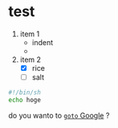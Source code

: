 # test
1. item 1
    - indent 
    - 
2. item 2
    - [x] rice
    - [ ] salt

```sh
#!/bin/sh
echo hoge
```

do you wanto to [`goto` Google](https://www.google.com) ?
